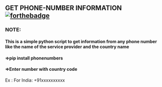 ## GET PHONE-NUMBER INFORMATION [![forthebadge](https://forthebadge.com/images/badges/made-with-python.svg)](https://forthebadge.com)
### NOTE:
#### This is a simple python script to get information from any phone number like the name of the service provider and the country name
#### =>pip install phonenumbers
#### =>Enter number with country code
Ex : For India: +91xxxxxxxxxx
![]()
